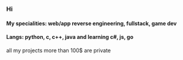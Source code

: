 ### Hi
#### My specialities: web/app reverse engineering, fullstack, game dev
#### Langs: python, c, c++, java and learning c#, js, go
all my projects more than 100$ are private
